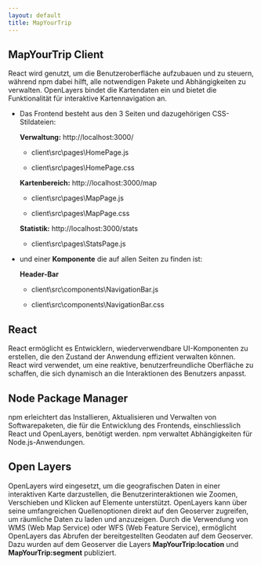 ```yaml
---
layout: default
title: MapYourTrip
---
```


## MapYourTrip Client

React wird genutzt, um die Benutzeroberfläche aufzubauen und zu steuern, während npm dabei hilft, alle notwendigen Pakete und Abhängigkeiten zu verwalten. OpenLayers bindet die Kartendaten ein und bietet die Funktionalität für interaktive Kartennavigation an.

- Das Frontend besteht aus den 3 Seiten und dazugehörigen CSS-Stildateien:

  **Verwaltung:** http://localhost:3000/

  - client\src\pages\HomePage.js

  - client\src\pages\HomePage.css

  **Kartenbereich:** http://localhost:3000/map

  - client\src\pages\MapPage.js

  - client\src\pages\MapPage.css

  **Statistik:** http://localhost:3000/stats

  - client\src\pages\StatsPage.js

- und einer **Komponente** die auf allen Seiten zu finden ist:

  **Header-Bar**

  - client\src\components\NavigationBar.js

  - client\src\components\NavigationBar.css

## React

React ermöglicht es Entwicklern, wiederverwendbare UI-Komponenten zu erstellen, die den Zustand der Anwendung effizient verwalten können. React wird verwendet, um eine reaktive, benutzerfreundliche Oberfläche zu schaffen, die sich dynamisch an die Interaktionen des Benutzers anpasst.

## Node Package Manager 

npm erleichtert das Installieren, Aktualisieren und Verwalten von Softwarepaketen, die für die Entwicklung des Frontends, einschliesslich React und OpenLayers, benötigt werden. npm verwaltet Abhängigkeiten für Node.js-Anwendungen.

## Open Layers

OpenLayers wird eingesetzt, um die geografischen Daten in einer interaktiven Karte darzustellen, die Benutzerinteraktionen wie Zoomen, Verschieben und Klicken auf Elemente unterstützt. OpenLayers kann über seine umfangreichen Quellenoptionen direkt auf den Geoserver zugreifen, um räumliche Daten zu laden und anzuzeigen. Durch die Verwendung von WMS (Web Map Service) oder WFS (Web Feature Service), ermöglicht OpenLayers das Abrufen der bereitgestellten Geodaten auf dem Geoserver. Dazu wurden auf dem Geoserver die Layers **MapYourTrip:location** und **MapYourTrip:segment** publiziert.
